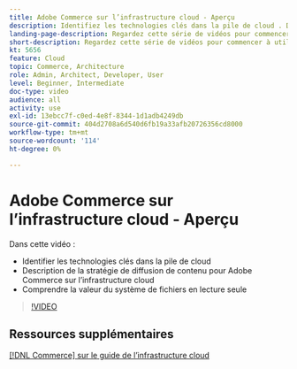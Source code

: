 ```yaml
---
title: Adobe Commerce sur l’infrastructure cloud - Aperçu
description: Identifiez les technologies clés dans la pile de cloud ​. Décrivez la stratégie de diffusion de contenu pour Adobe Commerce. Comprendre la valeur du système de fichiers en lecture seule.
landing-page-description: Regardez cette série de vidéos pour commencer à utiliser l’infrastructure cloud utilisée pour le déploiement et la gestion d’Adobe Commerce.
short-description: Regardez cette série de vidéos pour commencer à utiliser l’infrastructure cloud utilisée pour le déploiement et la gestion d’Adobe Commerce.
kt: 5656
feature: Cloud
topic: Commerce, Architecture
role: Admin, Architect, Developer, User
level: Beginner, Intermediate
doc-type: video
audience: all
activity: use
exl-id: 13ebcc7f-c0ed-4e8f-8344-1d1adb4249db
source-git-commit: 404d2708a6d540d6fb19a33afb20726356cd8000
workflow-type: tm+mt
source-wordcount: '114'
ht-degree: 0%

---
```


# Adobe Commerce sur l’infrastructure cloud - Aperçu

Dans cette vidéo :

- Identifier les technologies clés dans la pile de cloud &#x200B;
- Description de la stratégie de diffusion de contenu pour Adobe Commerce sur l’infrastructure cloud
- Comprendre la valeur du système de fichiers en lecture seule

>[!VIDEO](https://video.tv.adobe.com/v/35298?quality=12&learn=on)

## Ressources supplémentaires

[[!DNL Commerce] sur le guide de l’infrastructure cloud](https://experienceleague.adobe.com/docs/commerce-cloud-service/user-guide/overview.html)
